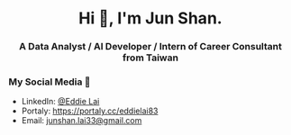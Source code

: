 <h1 align="center">Hi 👋, I'm Jun Shan.</h1>
<h3 align="center"> A Data Analyst / AI Developer / Intern of Career Consultant  from Taiwan</h3>


### My Social Media 💬
- LinkedIn: [@Eddie Lai](https://www.linkedin.com/in/eddielai0803/)
- Portaly: https://portaly.cc/eddielai83
- Email: junshan.lai33@gmail.com


<!--
**Jun-ShanLai/Jun-ShanLai** is a ✨ _special_ ✨ repository because its `README.md` (this file) appears on your GitHub profile.

Here are some ideas to get you started:

- 🔭 I’m currently working on ...
- 🌱 I’m currently learning ...
- 👯 I’m looking to collaborate on ...
- 🤔 I’m looking for help with ...
- 💬 Ask me about ...
- 📫 How to reach me: ...
- 😄 Pronouns: ...
- ⚡ Fun fact: ...
-->




